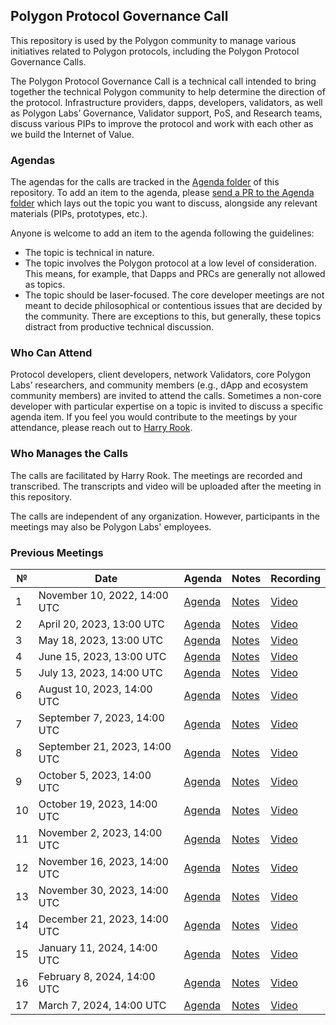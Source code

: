 
## Polygon Protocol Governance Call

This repository is used by the Polygon community to manage various initiatives related to Polygon protocols, including the Polygon Protocol Governance Calls.

The Polygon Protocol Governance Call is a technical call intended to bring together the technical Polygon community to help determine the direction of the protocol. Infrastructure providers, dapps, developers, validators, as well as Polygon Labs’ Governance, Validator support, PoS, and Research teams, discuss various PIPs to improve the protocol and work with each other as we build the Internet of Value.

### Agendas

The agendas for the calls are tracked in the [Agenda folder](https://github.com/maticnetwork/Polygon-Improvement-Proposals/tree/main/Project%20Management/Agenda) of this repository. To add an item to the agenda, please [send a PR to the Agenda folder](https://github.com/maticnetwork/Polygon-Improvement-Proposals/tree/main/Project%20Management/Agenda) which lays out the topic you want to discuss, alongside any relevant materials (PIPs, prototypes, etc.). 

Anyone is welcome to add an item to the agenda following the guidelines:

- The topic is technical in nature.
- The topic involves the Polygon protocol at a low level of consideration. This means, for example, that Dapps and PRCs are generally not allowed as topics.
- The topic should be laser-focused. The core developer meetings are not meant to decide philosophical or contentious issues that are decided by the community. There are exceptions to this, but generally, these topics distract from productive technical discussion.

### Who Can Attend

Protocol developers, client developers, network Validators, core Polygon Labs’ researchers, and community members (e.g., dApp and ecosystem community members) are invited to attend the calls. Sometimes a non-core developer with particular expertise on a topic is invited to discuss a specific agenda item. If you feel you would contribute to the meetings by your attendance, please reach out to [Harry Rook](mailto:hrook@polygon.technology).

### Who Manages the Calls

The calls are facilitated by Harry Rook. The meetings are recorded and transcribed. The transcripts and video will be uploaded after the meeting in this repository.

The calls are independent of any organization. However, participants in the meetings may also be Polygon Labs' employees.


### Previous Meetings

| №   | Date                                 | Agenda                                              | Notes                                                                                                                                                                    | Recording                                                                          |
| --- | ------------------------------------ | --------------------------------------------------- | ------------------------------------------------------------------------------------------------------------------------------------------------------------------------ | ---------------------------------------------------------------------------------- |
| 1 | November 10, 2022, 14:00 UTC         | [Agenda](https://github.com/maticnetwork/Polygon-Improvement-Proposals/tree/main/Project%20Management/Agenda) | [Notes]() | [Video](https://www.youtube.com/watch?v=CuYIL7uJomQ)|_
| 2 | April 20, 2023, 13:00 UTC         | [Agenda](https://github.com/maticnetwork/Polygon-Improvement-Proposals/blob/main/Project%20Management/Agenda/PPGC-02.md) | [Notes](https://github.com/maticnetwork/Polygon-Improvement-Proposals/blob/main/Project%20Management/Polygon%20Protocol%20Governance%20Calls/02_PPGC_Transcript.md) | [Video](https://www.youtube.com/watch?v=XbwFRZOORhY&list=PLslsfan1R_z3QPf8-UrcNhCKY8XaTHZE6&index=2)|_
| 3 | May 18, 2023, 13:00 UTC         | [Agenda](https://github.com/maticnetwork/Polygon-Improvement-Proposals/blob/main/Project%20Management/Agenda/PPGC-03.md) | [Notes](https://github.com/maticnetwork/Polygon-Improvement-Proposals/blob/main/Project%20Management/Polygon%20Protocol%20Governance%20Calls/03_PPGC_Transcript.md) | [Video](https://www.youtube.com/watch?v=7SRrP3FhMs0) |_
| 4 | June 15, 2023, 13:00 UTC         | [Agenda](https://github.com/maticnetwork/Polygon-Improvement-Proposals/blob/main/Project%20Management/Agenda/PPGC-04.md) | [Notes](https://github.com/maticnetwork/Polygon-Improvement-Proposals/blob/main/Project%20Management/Polygon%20Protocol%20Governance%20Calls/04_PPGC_Transcript.md) | [Video](https://www.youtube.com/watch?v=DvL7-81IHbE&ab_channel=PolygonLabs) |_
| 5 | July 13, 2023, 14:00 UTC         | [Agenda](https://github.com/maticnetwork/Polygon-Improvement-Proposals/blob/main/Project%20Management/Agenda/PPGC-05.md) | [Notes](https://github.com/maticnetwork/Polygon-Improvement-Proposals/blob/main/Project%20Management/Polygon%20Protocol%20Governance%20Calls/05_PPGC_Transcript.md) | [Video](https://www.youtube.com/watch?v=bUYwUundHwA&ab_channel=PolygonLabs)|_
| 6 | August 10, 2023, 14:00 UTC         | [Agenda](https://github.com/maticnetwork/Polygon-Improvement-Proposals/blob/main/Project%20Management/Agenda/PPGC-06.md) | [Notes](https://github.com/maticnetwork/Polygon-Improvement-Proposals/blob/main/Project%20Management/Polygon%20Protocol%20Governance%20Calls/06_PPGC_Transcript.md) | [Video](https://www.youtube.com/watch?v=m-gGnEa6qSE)|_
| 7 | September 7, 2023, 14:00 UTC         | [Agenda](https://github.com/maticnetwork/Polygon-Improvement-Proposals/blob/main/Project%20Management/Agenda/PPGC-07.md) | [Notes](https://github.com/maticnetwork/Polygon-Improvement-Proposals/blob/main/Project%20Management/Polygon%20Protocol%20Governance%20Calls/07_PPGC_Transcript.md) | [Video](https://www.youtube.com/watch?v=WhFHaMdgzbE)|_
| 8 | September 21, 2023, 14:00 UTC         | [Agenda](https://github.com/maticnetwork/Polygon-Improvement-Proposals/blob/main/Project%20Management/Agenda/PPGC-08.md)| [Notes](https://github.com/maticnetwork/Polygon-Improvement-Proposals/blob/main/Project%20Management/Polygon%20Protocol%20Governance%20Calls/08_PPGC_Transcript.md)| [Video](https://www.youtube.com/watch?v=X_CTCc5SN9U)|_
| 9 | October 5, 2023, 14:00 UTC         | [Agenda](https://github.com/maticnetwork/Polygon-Improvement-Proposals/blob/main/Project%20Management/Agenda/PPGC-09.md)| [Notes](https://github.com/maticnetwork/Polygon-Improvement-Proposals/blob/main/Project%20Management/Polygon%20Protocol%20Governance%20Calls/09_PPGC_Transcript.md)| [Video](https://youtu.be/3_NtmgdtuhE?si=6ltXopWmaOUpFI7g)
| 10 | October 19, 2023, 14:00 UTC         | [Agenda](https://github.com/maticnetwork/Polygon-Improvement-Proposals/blob/main/Project%20Management/Agenda/PPGC-10.md)| [Notes](https://github.com/maticnetwork/Polygon-Improvement-Proposals/blob/main/Project%20Management/Polygon%20Protocol%20Governance%20Calls/10_PPGC_Transcript.md) | [Video](https://www.youtube.com/watch?v=PpGrulPopGc)
| 11 | November 2, 2023, 14:00 UTC         | [Agenda](https://github.com/maticnetwork/Polygon-Improvement-Proposals/blob/main/Project%20Management/Agenda/PPGC-11.md)| [Notes](https://github.com/maticnetwork/Polygon-Improvement-Proposals/blob/main/Project%20Management/Polygon%20Protocol%20Governance%20Calls/11_PPGC_Transcript.md) | [Video](https://www.youtube.com/watch?v=bqIs3V9oIfI)
| 12 | November 16, 2023, 14:00 UTC         | [Agenda](https://github.com/maticnetwork/Polygon-Improvement-Proposals/blob/main/Project%20Management/Agenda/PPGC-12.md)| [Notes](https://github.com/maticnetwork/Polygon-Improvement-Proposals/blob/main/Project%20Management/Polygon%20Protocol%20Governance%20Calls/12_PPGC_Transcript.md) | [Video](https://www.youtube.com/watch?v=ZdOXXyMXTeY&ab_channel=PolygonLabs)
| 13 | November 30, 2023, 14:00 UTC         | [Agenda](https://github.com/maticnetwork/Polygon-Improvement-Proposals/blob/main/Project%20Management/Agenda/PPGC-13.md)| [Notes](https://github.com/maticnetwork/Polygon-Improvement-Proposals/blob/main/Project%20Management/Polygon%20Protocol%20Governance%20Calls/13_PPGC_Transcript.md) | [Video](https://www.youtube.com/watch?v=MwlxxnVh4no&ab_channel=PolygonLabs)
| 14 | December 21, 2023, 14:00 UTC         | [Agenda](https://github.com/maticnetwork/Polygon-Improvement-Proposals/blob/main/Project%20Management/Agenda/PPGC-14.md)| [Notes](https://github.com/maticnetwork/Polygon-Improvement-Proposals/blob/main/Project%20Management/Polygon%20Protocol%20Governance%20Calls/14_PPGC_Transcript.md) | [Video](https://www.youtube.com/watch?v=G-w6cS295iI&ab_channel=PolygonLabs)
| 15 | January 11, 2024, 14:00 UTC         | [Agenda](https://github.com/maticnetwork/Polygon-Improvement-Proposals/blob/main/Project%20Management/Agenda/PPGC-15.md)| [Notes](https://github.com/maticnetwork/Polygon-Improvement-Proposals/blob/main/Project%20Management/Polygon%20Protocol%20Governance%20Calls/15_PPGC_Transcript.md) | [Video](https://www.youtube.com/watch?v=q_m7rbXon38&list=PLslsfan1R_z3QPf8-UrcNhCKY8XaTHZE6&index=15&ab_channel=PolygonLabs)
| 16 | February 8, 2024, 14:00 UTC         | [Agenda](https://github.com/maticnetwork/Polygon-Improvement-Proposals/blob/main/Project%20Management/Agenda/PPGC-16.md)| [Notes](https://github.com/maticnetwork/Polygon-Improvement-Proposals/blob/main/Project%20Management/Polygon%20Protocol%20Governance%20Calls/16_PPGC_Transcript.md) | [Video](https://www.youtube.com/watch?v=CTTPZB4zyVM&t=1s)
| 17 | March 7, 2024, 14:00 UTC         | [Agenda](https://github.com/maticnetwork/Polygon-Improvement-Proposals/blob/main/Project%20Management/Agenda/PPGC-17.md)| [Notes](https://github.com/maticnetwork/Polygon-Improvement-Proposals/blob/main/Project%20Management/Polygon%20Protocol%20Governance%20Calls/17_PPGC_Transcript.md) | [Video](https://www.youtube.com/watch?v=B30v_DBVb18&t=300s)
